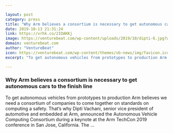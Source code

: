 ```yaml
---

layout: post
category: press
title: "Why Arm believes a consortium is necessary to get autonomous cars to the finish line"
date: 2019-10-13 21:31:24
link: https://vrhk.co/2IOAKKj
image: https://venturebeat.com/wp-content/uploads/2019/10/dipti-6.jpg?w=1200&strip=all
domain: venturebeat.com
author: "VentureBeat"
icon: https://venturebeat.com/wp-content/themes/vb-news/img/favicon.ico
excerpt: "To get autonomous vehicles from prototypes to production Arm believes we need a consortium of companies to come together on standards on computing a safety. That’s why Dipti Vachani, senior vice president of automotive and embedded at Arm, announced the Autonomous Vehicle Computing Consortium during a keynote at the Arm TechCon 2019 conference in San Jose, California. The …"

---
```


### Why Arm believes a consortium is necessary to get autonomous cars to the finish line

To get autonomous vehicles from prototypes to production Arm believes we need a consortium of companies to come together on standards on computing a safety. That’s why Dipti Vachani, senior vice president of automotive and embedded at Arm, announced the Autonomous Vehicle Computing Consortium during a keynote at the Arm TechCon 2019 conference in San Jose, California. The …